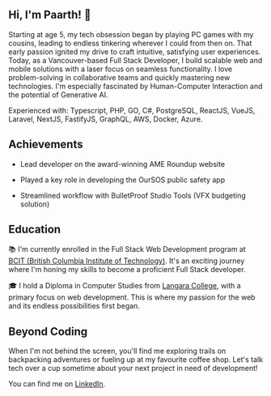 ## Hi, I'm Paarth! 💖
Starting at age 5, my tech obsession began by playing PC games with my cousins, leading to endless tinkering wherever I could from then on. That early passion ignited my drive to craft intuitive, satisfying user experiences. Today, as a Vancouver-based Full Stack Developer, I build scalable web and mobile solutions with a laser focus on seamless functionality. I love problem-solving in collaborative teams and quickly mastering new technologies. I'm especially fascinated by Human-Computer Interaction and the potential of Generative AI.

Experienced with: Typescript, PHP, GO, C#, PostgreSQL, ReactJS, VueJS, Laravel, NextJS, FastifyJS, GraphQL, AWS, Docker, Azure.

## Achievements

  - Lead developer on the award-winning AME Roundup website

  - Played a key role in developing the OurSOS public safety app

  - Streamlined workflow with BulletProof Studio Tools (VFX budgeting solution)

## Education

📚 I'm currently enrolled in the Full Stack Web Development program at [BCIT (British Columbia Institute of Technology)](https://www.bcit.ca/). It's an exciting journey where I'm honing my skills to become a proficient Full Stack developer.

🎓 I hold a Diploma in Computer Studies from [Langara College](https://langara.ca), with a primary focus on web development. This is where my passion for the web and its endless possibilities first began.


## Beyond Coding
When I'm not behind the screen, you'll find me exploring trails on backpacking adventures or fueling up at my favourite coffee shop. Let's talk tech over a cup sometime about your next project in need of development!

You can find me on [LinkedIn](https://www.linkedin.com/in/paarth-dhammi-a59519154/).
